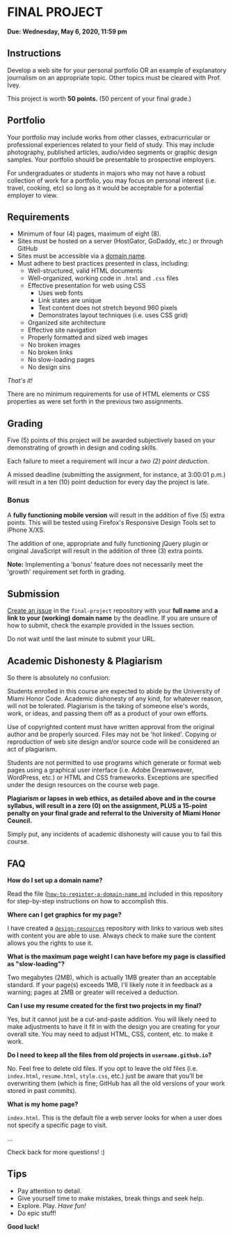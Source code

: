 # FINAL PROJECT

**Due: Wednesday, May 6, 2020, 11:59 pm**


## Instructions

Develop a web site for your personal portfolio OR an example of explanatory journalism on an appropriate topic. Other topics must be cleared with Prof. Ivey.

This project is worth **50 points.** (50 percent of your final grade.)


## Portfolio

Your portfolio may include works from other classes, extracurricular or professional experiences related to your field of study. This may include photography, published articles, audio/video segments or graphic design samples. Your portfolio should be presentable to prospective employers.

For undergraduates or students in majors who may not have a robust collection of work for a portfolio, you may focus on personal interest (i.e. travel, cooking, etc) so long as it would be acceptable for a potential employer to view.


## Requirements

- Minimum of four (4) pages, maximum of eight (8).
- Sites must be hosted on a server (HostGator, GoDaddy, etc.) or through GitHub
- Sites must be accessible via a [domain name](https://github.com/b-ivey/final-project/blob/master/how-to-register-a-domain-name.md).
- Must adhere to best practices presented in class, including:
  - Well-structured, valid HTML documents
  - Well-organized, working code in `.html` and `.css` files
  - Effective presentation for web using CSS
    - Uses web fonts
    - Link states are unique
    - Text content does not stretch beyond 960 pixels
    - Demonstrates layout techniques (i.e. uses CSS grid)
  - Organized site architecture
  - Effective site navigation
  - Properly formatted and sized web images
  - No broken images
  - No broken links
  - No slow-loading pages
  - No design sins

*That's it!*

There are no minimum requirements for use of HTML elements or CSS properties as were set forth in the previous two assignments.


## Grading

Five (5) points of this project will be awarded subjectively based on your demonstrating of growth in design and coding skills.

Each failure to meet a requirement will incur a *two (2) point deduction*.

A missed deadline (submitting the assignment, for instance, at 3:00:01 p.m.) will result in a ten (10) point deduction for every day the project is late.

### Bonus

A **fully functioning mobile version** will result in the addition of five (5) extra points. This will be tested using Firefox's Responsive Design Tools set to iPhone X/XS.

The addition of one, appropriate and fully functioning jQuery plugin or original JavaScript will result in the addition of three (3) extra points.

**Note:** Implementing a 'bonus' feature does not necessarily meet the 'growth' requirement set forth in grading.


## Submission

[Create an issue](https://github.com/b-ivey/final-project/issues/1) in the `final-project` repository with your **full name** and **a link to your (working) domain name** by the deadline. If you are unsure of how to submit, check the example provided in the Issues section.

Do not wait until the last minute to submit your URL.


## Academic Dishonesty & Plagiarism

So there is absolutely no confusion:

Students enrolled in this course are expected to abide by the University of Miami Honor Code. Academic dishonesty of any kind, for whatever reason, will not be tolerated. Plagiarism is the taking of someone else's words, work, or ideas, and passing them off as a product of your own efforts.

Use of copyrighted content must have written approval from the original author and be properly sourced. Files may not be 'hot linked'. Copying or reproduction of web site design and/or source code will be considered an act of plagiarism.

Students are not permitted to use programs which generate or format web pages using a graphical user interface (i.e. Adobe Dreamweaver, WordPress, etc.) or HTML and CSS frameworks. Exceptions are specified under the design resources on the course web page.

**Plagiarism or lapses in web ethics, as detailed above and in the course syllabus, will result in a zero (0) on the assignment, PLUS a 15-point penalty on your final grade and referral to the University of Miami Honor Council.**

Simply put, any incidents of academic dishonesty will cause you to fail this course.


## FAQ

**How do I set up a domain name?**

Read the file ([`how-to-register-a-domain-name.md`](https://github.com/b-ivey/final-project/blob/master/how-to-register-a-domain-name.md) included in this repository for step-by-step instructions on how to accomplish this.

**Where can I get graphics for my page?**

I have created a [`design-resources`](https://github.com/b-ivey/design-resources) repository with links to various web sites with content you are able to use. Always check to make sure the content allows you the rights to use it.

**What is the maximum page weight I can have before my page is classified as "slow-loading"?**

Two megabytes (2MB), which is actually 1MB greater than an acceptable standard. If your page(s) exceeds 1MB, I'll likely note it in feedback as a warning; pages at 2MB or greater will received a deduction.

**Can I use my resume created for the first two projects in my final?**

Yes, but it cannot just be a cut-and-paste addition. You will likely need to make adjustments to have it fit in with the design you are creating for your overall site. You may need to adjust HTML, CSS, content, etc. to make it work.

**Do I need to keep all the files from old projects in `username.github.io`?**

No. Feel free to delete old files. If you opt to leave the old files (i.e. `index.html`, `resume.html`, `style.css`, etc.) just be aware that you'll be overwriting them (which is fine; GitHub has all the old versions of your work stored in past commits).

**What is my home page?**

`index.html`. This is the default file a web server looks for when a user does not specify a specific page to visit.

...

Check back for more questions! :)

## Tips

- Pay attention to detail.
- Give yourself time to make mistakes, break things and seek help.
- Explore. Play. *Have fun!*
- Do epic stuff!

**Good luck!**

